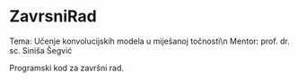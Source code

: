 # ZavrsniRad

Tema: Učenje konvolucijskih modela u miješanoj točnosti\n
Mentor: prof. dr. sc. Siniša Šegvić

Programski kod za završni rad.
